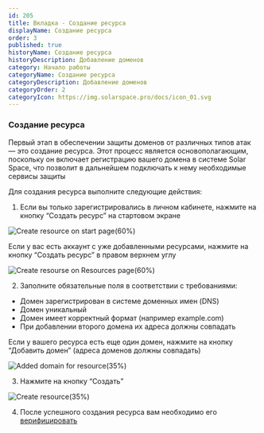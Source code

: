```yaml
---
id: 205
title: Вкладка - Создание ресурса
displayName: Создание ресурса
order: 3
published: true
historyName: Создание ресурса
historyDescription: Добавление доменов
category: Начало работы
categoryName: Создание ресурса
categoryDescription: Добавление доменов
categoryOrder: 2
categoryIcon: https://img.solarspace.pro/docs/icon_01.svg
---
```


### Создание ресурса
Первый этап в обеспечении защиты доменов от различных типов атак — это создание ресурса. Этот процесс является основополагающим, поскольку он включает регистрацию вашего домена в системе Solar Space, что позволит в дальнейшем подключать к нему необходимые сервисы защиты

Для создания ресурса выполните следующие действия:

1. Если вы только зарегистрировались в личном кабинете, нажмите на кнопку “Создать ресурс” на стартовом экране

![Create resource on start page(60%)](https://img.solarspace.pro/docs/create-resource-on-start-page.jpg "Создание ресурса на стартовой странице")

Если у вас есть аккаунт с уже добавленными ресурсами, нажмите на кнопку “Создать ресурс” в правом верхнем углу

![Create resourse on Resources page(60%)](https://img.solarspace.pro/docs/create-resource-on-resources-page.jpg "Создание ресурса на странице Ресурсов")

2. Заполните обязательные поля в соответствии с требованиями:
- Домен зарегистрирован в системе доменных имен (DNS)
- Домен уникальный
- Домен имеет корректный формат (например example.com)
- При добавлении второго домена их адреса должны совпадать

Если у вашего ресурса есть еще один домен, нажмите на кнопку “Добавить домен” (адреса доменов должны совпадать)

![Added domain for resource(35%)](https://img.solarspace.pro/docs/added-domain-for-resource.jpg "Добавление второго домена")

3. Нажмите на кнопку “Создать”

![Create resource(35%)](https://img.solarspace.pro/docs/create-resource.jpg "Создание ресурса")

4. После успешного создания ресурса вам необходимо его [верифицировать]([206])

